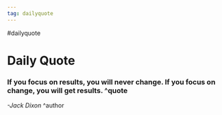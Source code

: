 ```yaml
---
tag: dailyquote
---
```


#dailyquote

# Daily Quote

### If you focus on results, you will never change. If you focus on change, you will get results. ^quote
*-Jack Dixon* ^author

